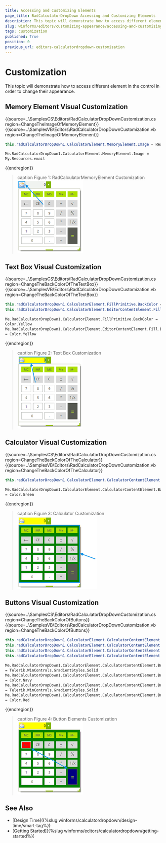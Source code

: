 ```yaml
---
title: Accessing and Customizing Elements
page_title: RadCalculatorDropDown Accessing and Customizing Elements
description: This topic will demonstrate how to access different element in the control in order to change their appearance.
slug: winforms/editors/customizing-appearance/accessing-and-customizing-elements
tags: customization
published: True
position: 0
previous_url: editors-calculatordropdown-customization
---
```


# Customization
 
This topic will demonstrate how to access different element in the control in order to change their appearance.
      
## Memory Element Visual Customization

{{source=..\SamplesCS\Editors\RadCalculatorDropDownCustomization.cs region=ChangeTheImageOfMemoryElement}} 
{{source=..\SamplesVB\Editors\RadCalculatorDropDownCustomization.vb region=ChangeTheImageOfMemoryElement}} 

````C#
this.radCalculatorDropDown1.CalculatorElement.MemoryElement.Image = Resources.email;

````
````VB.NET
Me.RadCalculatorDropDown1.CalculatorElement.MemoryElement.Image = My.Resources.email

````

{{endregion}} 

>caption Figure 1: RadCalculatorMemoryElement Customization
![editors-calculatordropdown-customization 001](images/editors-calculatordropdown-customization001.png)

## Text Box Visual Customization 

{{source=..\SamplesCS\Editors\RadCalculatorDropDownCustomization.cs region=ChangeTheBackColorOfTheTextBox}} 
{{source=..\SamplesVB\Editors\RadCalculatorDropDownCustomization.vb region=ChangeTheBackColorOfTheTextBox}} 

````C#
this.radCalculatorDropDown1.CalculatorElement.FillPrimitive.BackColor = Color.Yellow;
this.radCalculatorDropDown1.CalculatorElement.EditorContentElement.Fill.BackColor = Color.Yellow;

````
````VB.NET
Me.RadCalculatorDropDown1.CalculatorElement.FillPrimitive.BackColor = Color.Yellow
Me.RadCalculatorDropDown1.CalculatorElement.EditorContentElement.Fill.BackColor = Color.Yellow

````

{{endregion}} 

>caption Figure 2: Text Box Customization
![editors-calculatordropdown-customization 002](images/editors-calculatordropdown-customization002.png)

## Calculator Visual Customization 

{{source=..\SamplesCS\Editors\RadCalculatorDropDownCustomization.cs region=ChangeTheBackColorOfTheCalculator}} 
{{source=..\SamplesVB\Editors\RadCalculatorDropDownCustomization.vb region=ChangeTheBackColorOfTheCalculator}} 

````C#
this.radCalculatorDropDown1.CalculatorElement.CalculatorContentElement.BackColor = Color.Green;

````
````VB.NET
Me.RadCalculatorDropDown1.CalculatorElement.CalculatorContentElement.BackColor = Color.Green

````

{{endregion}} 

>caption Figure 3: Calculator Customization
![editors-calculatordropdown-customization 003](images/editors-calculatordropdown-customization003.png)

## Buttons Visual Customization 

{{source=..\SamplesCS\Editors\RadCalculatorDropDownCustomization.cs region=ChangeTheBackColorOfButtons}} 
{{source=..\SamplesVB\Editors\RadCalculatorDropDownCustomization.vb region=ChangeTheBackColorOfButtons}} 

````C#
this.radCalculatorDropDown1.CalculatorElement.CalculatorContentElement.ButtonEquals.GradientStyle = Telerik.WinControls.GradientStyles.Solid;
this.radCalculatorDropDown1.CalculatorElement.CalculatorContentElement.ButtonEquals.BackColor = Color.Navy;
this.radCalculatorDropDown1.CalculatorElement.CalculatorContentElement.ButtonDelete.GradientStyle = Telerik.WinControls.GradientStyles.Solid;
this.radCalculatorDropDown1.CalculatorElement.CalculatorContentElement.ButtonDelete.BackColor = Color.Red;

````
````VB.NET
Me.RadCalculatorDropDown1.CalculatorElement.CalculatorContentElement.ButtonEquals.GradientStyle = Telerik.WinControls.GradientStyles.Solid
Me.RadCalculatorDropDown1.CalculatorElement.CalculatorContentElement.ButtonEquals.BackColor = Color.Navy
Me.RadCalculatorDropDown1.CalculatorElement.CalculatorContentElement.ButtonDelete.GradientStyle = Telerik.WinControls.GradientStyles.Solid
Me.RadCalculatorDropDown1.CalculatorElement.CalculatorContentElement.ButtonDelete.BackColor = Color.Red

````

{{endregion}} 

>caption Figure 4: Button Elements Customization
![editors-calculatordropdown-customization 004](images/editors-calculatordropdown-customization004.png)

## See Also

* [Design Time]({%slug winforms/calculatordropdown/design-time/smart-tag%})
* [Getting Started]({%slug winforms/editors/calculatordropdown/getting-started%})